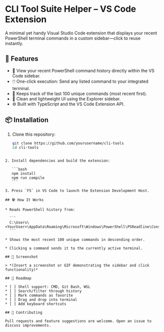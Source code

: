 # CLI Tool Suite Helper – VS Code Extension

A minimal yet handy Visual Studio Code extension that displays your recent PowerShell terminal commands in a custom sidebar—click to reuse instantly.

## 🔧 Features

- 💬 View your recent PowerShell command history directly within the VS Code sidebar.
- 🖱️ One-click execution: Send any listed command to your integrated terminal.
- 🧠 Keeps track of the last 100 unique commands (most recent first).
- 🧩 Clean and lightweight UI using the Explorer sidebar.
- ⚙️ Built with TypeScript and the VS Code Extension API.

## 📦 Installation

1. Clone this repository:

   ```bash
   git clone https://github.com/yourusername/cli-tools
   cd cli-tools
````

2. Install dependencies and build the extension:

   ```bash
   npm install
   npm run compile
   ```

3. Press `F5` in VS Code to launch the Extension Development Host.

## 🛠 How It Works

* Reads PowerShell history from:

  ```
  C:\Users\<YourUser>\AppData\Roaming\Microsoft\Windows\PowerShell\PSReadline\ConsoleHost_history.txt
  ```

* Shows the most recent 100 unique commands in descending order.

* Clicking a command sends it to the currently active terminal.

## 📸 Screenshot

> *(Insert a screenshot or GIF demonstrating the sidebar and click functionality)*

## 📍 Roadmap

* [ ] Shell support: CMD, Git Bash, WSL
* [ ] Search/filter through history
* [ ] Mark commands as favorite
* [ ] Drag and drop into terminal
* [ ] Add keyboard shortcuts

## 🤝 Contributing

Pull requests and feature suggestions are welcome. Open an issue to discuss improvements.

